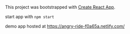 This project was bootstrapped with [Create React App](https://github.com/facebook/create-react-app).

start app with `npm start`

demo app hosted at https://angry-ride-f0a65a.netlify.com/
